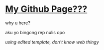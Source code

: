 # [My Github Page???](https://dzombies45.github.io/web/)

why u here?

aku yo bingong rep nulis opo

*using edited template, don't know web thingy*